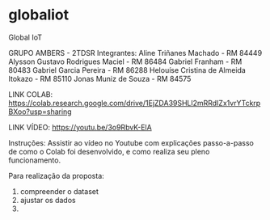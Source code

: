 # globaliot
Global IoT

GRUPO AMBERS - 2TDSR
Integrantes:
Aline Triñanes Machado - RM 84449
Alysson Gustavo Rodrigues Maciel - RM 86484
Gabriel Franham - RM 80483 
Gabriel Garcia Pereira - RM 86288
Helouíse Cristina de Almeida Itokazo - RM 85110
Jonas Muniz de Souza - RM 84575

LINK COLAB:
https://colab.research.google.com/drive/1EjZDA39SHLl2mRRdIZx1vrYTckrpBXoo?usp=sharing


LINK VÍDEO:
https://youtu.be/3o9RbvK-ElA

Instruções:
Assistir ao vídeo no Youtube com explicações passo-a-passo de como o Colab foi desenvolvido, e como realiza seu pleno funcionamento.

Para realização da proposta:
1. compreender o dataset
2. ajustar os dados
3. 
